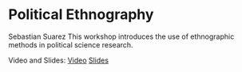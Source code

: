 # Political Ethnography 

Sebastian Suarez 
This workshop introduces the use of ethnographic methods in political science research.

Video and Slides: 
[Video](https://umd.box.com/s/1egvh9dcu2w3sjqhflqlp76et6wcap9n) 
[Slides](https://umd.box.com/s/w437fh7c8wzqdlvizkgmx1aqzcqr89vb)

